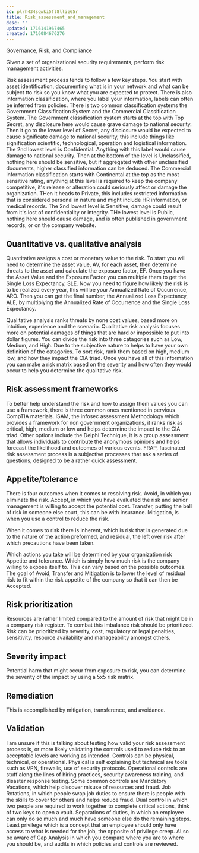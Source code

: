 ```yaml
---
id: plrh434sqwki5fl8lliz65r
title: Risk_assessment_and_management
desc: ''
updated: 1716141967465
created: 1716084676276
---
```

Governance, Risk, and Compliance

Given a set of organizational security requirements, perform risk
management activities.

Risk assessment process tends to follow a few key steps. You start with asset identification, documenting what is in your network and what can be subject tto risk so you know what you are expected to protect. There is also information classification, where you label your information, labels can often be inferred from policies. There is two common classification systems the Government Classification System and the Commercial Classification System. The Government classification system starts at the top with Top Secret, any disclosure here would cause grave damage to national security. Then it go to the lower level of Secret, any disclosure would be expected to cause significate damage to national security, this include things like signification scientific, technological, operation and logistical information. The 2nd lowest level is Confidential. Anything with this label would cause damage to national security. Then at the bottom of the level is Unclassified, nothing here should be sensitive, but if aggregated with other unclassified documents, higher classified information can be deduced.
The Commercial information classification starts with Continental at the top as the most sensitive rating, anything at this level is required to keep the company competitive, it's release or alteration could seriously affect or damage the organization. THen it heads to Private, this includes restricted information that is considered personal in nature and might include HR information, or medical records. The 2nd lowest level is Sensitive, damage could result from it's lost of confidentiality or integrity. THe lowest level is Public, nothing here should cause damage, and is often published in government records, or on the company website.

## Quantitative vs. qualitative analysis

Quantitative assigns a cost or monetary value to the risk. To start you will need to determine the asset value, AV, for each asset, then determine threats to the asset and calculate the exposure factor, EF. Once you have the Asset Value and the Exposure Factor you can multiple them to get the Single Loss Expectancy, SLE. Now you need to figure how likely the risk is to be realized every year, this will be your Annualized Rate of Occurrence, ARO. Then you can get the final number, the Annualized Loss Expectancy, ALE, by multiplying the Annualized Rate of Occurrence and the Single Loss Expectancy.

Qualitative analysis ranks threats by none cost values, based more on intuition, experience and the scenario. Qualitative risk analysis focuses more on potential damages of things that are hard or impossible to put into dollar figures. You can divide the risk into three catagories such as Low, Medium, and High. Due to the subjective nature to helps to have your own definition of the catagories. To sort risk, rank them based on high, medium low, and how they impact the CIA triad. Once you have all of this information you can make a risk matrix based on the severity and how often they would occur to help you determine the qualitative risk.

## Risk assessment frameworks

To better help understand the risk and how to assign them values you can use a framework, there is three common ones mentioned in pervious CompTIA materials. ISAM, the infosec assessment Methodology which provides a framework for non government organizations, it ranks risk as critical, high, medium or low and helps determine the impact to the CIA triad.
Other options include the Delphi Technique, it is a group assessment that allows individuals to contribute the anonymous opinions and helps forecast the likelihood and outcomes of various events.
FRAP, fascinated risk assessment process is a subjective processes that ask a series of questions, designed to be a rather quick assessment.

## Appetite/tolerance

There is four outcomes when it comes to resolving risk. Avoid, in which you eliminate the risk. Accept, in which you have evaluated the risk and senior management is willing to accept the potential cost. Transfer, putting the ball of risk in someone else court, this can be with insurance. Mitigation, is when you use a control to reduce the risk.

When it comes to risk there is inherent, which is risk that is generated due to the nature of the action preformed, and residual, the left over risk after which precautions have been taken.

Which actions you take will be determined by your organization risk Appetite and tolerance. Which is simply how much risk is the company willing to expose itself to. This can vary based on the possible outcomes. The goal of Avoid, Transfer and Mitigation is to lower the level of residual risk to fit within the risk appetite of the company so that it can then be Accepted.

## Risk prioritization

Resources are rather limited compared to the amount of risk that might be in a company risk register. To combat this imbalance risk should be prioritized. Risk can be prioritized by severity, cost, regulatory or legal penalties, sensitivity, resource availability and manageability amongst others.

## Severity impact

Potential harm that might occur from exposure to risk, you can determine the severity of the impact by using a 5x5 risk matrix.

## Remediation

This is accomplished by mitigation, transference, and avoidance.

## Validation

I am unsure if this is talking about testing how valid your risk assessment process is, or more likely validating the controls used to reduce risk to an acceptable levels are working as intended. Controls can be physical, technical, or operational. Physical is self explaining but technical are tools such as VPN, firewalls, use of security protocols. Operational controls are stuff along the lines of hiring practices, security awareness training, and disaster response testing.
Some common controls are Mandatory Vacations, which help discover misuse of resources and fraud. Job Rotations, in which people swap job duties to ensure there is people with the skills to cover for others and helps reduce fraud. Dual control in which two people are required to work together to complete critical actions, think of two keys to open a vault. Separations of duties, in which an employee can only do so much and much have someone else do the remaining steps. Least privilege which is a concept that an employee should only have access to what is needed for the job, the opposite of privilege creep.
ALso be aware of Gap Analysis in which you compare where you are to where you should be, and audits in which policies and controls are reviewed.